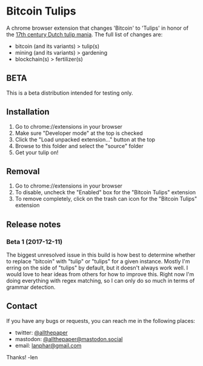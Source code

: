 # Bitcoin Tulips

A chrome browser extension that changes 'Bitcoin' to 'Tulips' in honor of the [17th century Dutch tulip mania](https://en.wikipedia.org/wiki/Tulip_mania). The full list of changes are:

* bitcoin (and its variants) > tulip(s)
* mining (and its variants) > gardening
* blockchain(s) > fertilizer(s)

## BETA
This is a beta distribution intended for testing only.

## Installation
1. Go to chrome://extensions in your browser
2. Make sure "Developer mode" at the top is checked
3. Click the "Load unpacked extension..." button at the top
4. Browse to this folder and select the "source" folder
5. Get your tulip on!


## Removal
1. Go to chrome://extensions in your browser
2. To disable, uncheck the "Enabled" box for the "Bitcoin Tulips" extension
3. To remove completely, click on the trash can icon for the "Bitcoin Tulips" extension


## Release notes

### Beta 1 (2017-12-11)

The biggest unresolved issue in this build is how best to determine
whether to replace "bitcoin" with "tulip" or "tulips" for a given
instance. Mostly I'm erring on the side of "tulips" by default, but it
doesn't always work well. I would love to hear ideas from others for
how to improve this. Right now I'm doing everything with regex
matching, so I can only do so much in terms of grammar detection.

## Contact
If you have any bugs or requests, you can reach me in the following places:

* twitter: [@allthepaper](https://twitter.com/allthepaper)
* mastodon: [@allthepaper@mastodon.social](https://mastodon.social/@allthepaper)
* email: [lanphar@gmail.com](mailto:lanphar@gmail.com)

Thanks!
-len
